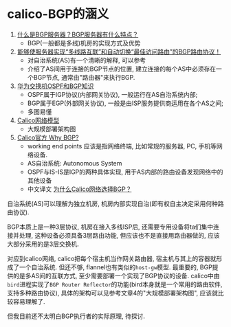 # calico-BGP的涵义

1. [什么是BGP服务器？BGP服务器有什么特点？](https://zhuanlan.zhihu.com/p/93153990)
    - BGP(一般都是多线)机房的实现方式及优势
2. [能够使服务器实现“多线路互联”和自动切换“最佳访问路由”的BGP路由协议！](https://www.yisu.com/news/id_414.html)
    - 对自治系统(AS)有一个清晰的解释, 可以参考
    - 介绍了AS间用于连接的BGP节点的位置, 建立连接的每个AS中必须存在一个BGP节点, 通常由"路由器"来执行BGP.
3. [华为交换机OSPF和BGP知识](https://blog.51cto.com/11009796/2126410)
    - OSPF属于IGP协议(内部网关协议), 一般运行在AS自治系统内部;
    - BGP属于EGP(外部网关协议), 一般是由ISP服务提供商运用在各个AS之间;
    - 多图易懂
4. [Calico网络模型](https://www.cnblogs.com/menkeyi/p/11364977.html)
    - 大规模部署架构图
5. [Calico官方 Why BGP?](https://www.projectcalico.org/why-bgp/)
    - working end points 应该是指网络终端, 比如常规的服务器, PC, 手机等网络设备.
    - AS自治系统: Autonomous System
    - OSPF与IS-IS是IGP的两种具体实现, 用于AS内部的路由设备发现网络中的其他设备
    - 中文译文 [为什么Calico网络选择BGP？](https://blog.51cto.com/weidawei/2152319)


自治系统(AS)可以理解为独立机房, 机房内部实现自治(即有权自主决定采用何种路由协议).

BGP本质上是一种3层协议, 机房在接入多线ISP后, 还需要专用设备将ta们集中连接并处理, 这种设备必须具备3层路由功能, 但应该也不是直接用路由器做的, 应该大部分采用的是3层交换机.

对应到calico网络, calico把每个宿主机当作网关路由器, 宿主机与其上的容器就形成了一个自治系统. 但还不够, flannel也有类似的`host-gw`模型. 最重要的, BGP提供的是多AS间的互联方式, 至少需要部署一个实现了BGP协议的设备. calico中由`bird`进程实现了`BGP Router Reflector`的功能(bird本身就是一个常用的路由软件, 支持多种路由协议), 具体的架构可以见参考文章4的"大规模部署架构图", 应该就比较容易理解了.

但我目前还不太明白BGP执行者的实际原理, 待探讨.
